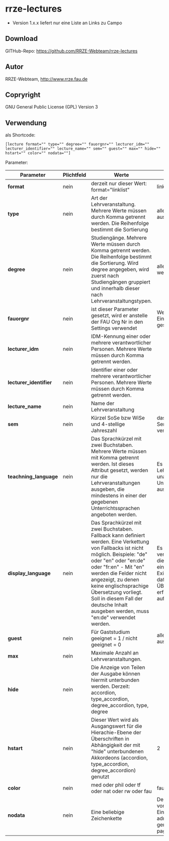 # rrze-lectures

- Version 1.x.x liefert nur eine Liste an Links zu Campo

## Download
GITHub-Repo: https://github.com/RRZE-Webteam/rrze-lectures

## Autor
RRZE-Webteam, http://www.rrze.fau.de

## Copryright
GNU General Public License (GPL) Version 3

## Verwendung

als Shortcode:

`[lecture format="" type="" degree="" fauorgnr="" lecturer_idm="" lecturer_identifier="" lecture_name="" sem="" guest="" max="" hide="" hstart="" color="" nodata=""]`


Parameter:

|Parameter|Plichtfeld|Werte|Default|Beispiele|
|-|-|-|-|-|
|**format**|nein|derzeit nur dieser Wert: format="linklist"|linklist||
|**type**|nein|Art der Lehrveranstaltung. Mehrere Werte müssen durch Komma getrennt werden. Die Reihenfolge bestimmt die Sortierung|alle Typen werden ausgegeben|type="Vorlesung, Vorlesung mit Übung, Tutorium"|
|**degree**|nein|Studiengänge. Mehrere Werte müssen durch Komma getrennt werden. Die Reihenfolge bestimmt die Sortierung. Wird degree angegeben, wird zuerst nach Studiengängen gruppiert und innerhalb dieser nach Lehrveranstaltungstypen.|alle Studiengänge werden ausgegeben|degree="Informatik, Artificial Intelligence, Mathematik"|
|**fauorgnr**|nein|ist dieser Parameter gesetzt, wird er anstelle der FAU Org Nr in den Settings verwendet|Wert, der in den Einstellungen gesetzt ist|fauorgnr="123"|
|**lecturer_idm**|nein|IDM-Kennung einer oder mehrere verantwortlicher Personen. Mehrere Werte müssen durch Komma getrennt werden.||lecturer_idm="idm1abc, idm2def"|
|**lecturer_identifier**|nein|Identifier einer oder mehrere verantwortlicher Personen. Mehrere Werte müssen durch Komma getrennt werden.||lecturer_identifier="1234567890, 0987654321"|
|**lecture_name**|nein|Name der Lehrveranstaltung||lecture_name="Diskrete Optimierung I"|
|**sem**|nein|Kürzel SoSe bzw WiSe und 4-stellige Jahreszahl|das aktuelle Semester wird verwendet|sem="WiSe2024" oder sem="SoSe2023"|
|**teachning_language**|nein|Das Sprachkürzel mit zwei Buchstaben. Mehrere Werte müssen mit Komma getrennt werden. Ist dieses Attribut gesetzt, werden nur die Lehrveranstaltungen ausgeben, die mindestens in einer der gegebenen Unterrichtssprachen angeboten werden.|Es werden alle Lehrveranstaltungen unabhängig von der Unterrichtssprache ausgegeben.|teachning_language="en" oder teachning_language="en, fr, de"|
|**display_language**|nein|Das Sprachkürzel mit zwei Buchstaben. Fallback kann definiert werden. Eine Verkettung von Fallbacks ist nicht möglich. Beispiele: "de" oder "en" oder "en:de" oder "fr:en" - Mit "en" werden die Felder nicht angezeigt, zu denen keine englischsprachige Übersetzung vorliegt. Soll in diesem Fall der deutsche Inhalt ausgeben werden, muss "en:de" verwendet werden.|Es wird die Sprache verwendet, in der die Website eingestellt ist. Existieren in Campo dafür keine ÜBersetzungen, so erfolgt die Ausgabe auf Deutsch.|display_language="en" oder display_language="de" oder display_language="en:de" oder display_language="fr:en" (sollten weder französische noch englische Übersetzunge in Campo eingetragen sein, so erfolgt für diese Felder keine Ausgabe.)|
|**guest**|nein|Für Gaststudium geeignet = 1 / nicht geeignet = 0|alle werden ausgegeben|guest="1"|
|**max**|nein|Maximale Anzahl an Lehrveranstaltungen.||max="5"|
|**hide**|nein|Die Anzeige von Teilen der Ausgabe können hiermit unterbunden werden. Derzeit: accordion, type_accordion, degree_accordion, type, degree||hide="accordion" oder hide="accordion, type" oder hide="type_accordion"|
|**hstart**|nein|Dieser Wert wird als Ausgangswert für die Hierachie-Ebene der Überschriften in Abhängigkeit der mit "hide" unterbundenen Akkordeons (accordion, type_accordion, degree_accordion) genutzt|2|hstart="3"|
|**color**|nein|med oder phil oder tf oder nat oder rw oder fau|fau|color="med"|
|**nodata**|nein|Eine beliebige Zeichenkette|Der in den Settings vorgegebene Eintrag. Siehe /wp-admin/options-general.php?page=rrze-lectures |nodata="Es wurden keine Lehrveranstaltungen gefunden."|

